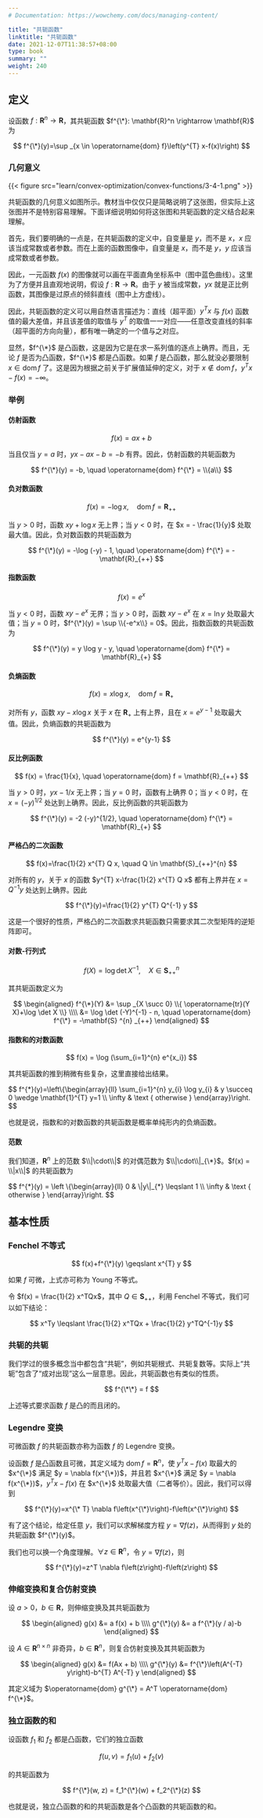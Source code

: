 ```yaml
---
# Documentation: https://wowchemy.com/docs/managing-content/

title: "共轭函数"
linktitle: "共轭函数"
date: 2021-12-07T11:38:57+08:00
type: book
summary: ""
weight: 240
---
```


<!--more-->

## 定义

设函数 $f: \mathbf{R}^n \rightarrow \mathbf{R}$，其共轭函数 $f^{\*}: \mathbf{R}^n \rightarrow \mathbf{R}$ 为

$$
f^{\*}(y)=\sup _{x \in \operatorname{dom} f}\left(y^{T} x-f(x)\right)
$$

### 几何意义

{{< figure src="learn/convex-optimization/convex-functions/3-4-1.png" >}}

共轭函数的几何意义如图所示。教材当中仅仅只是简略说明了这张图，但实际上这张图并不是特别容易理解。下面详细说明如何将这张图和共轭函数的定义结合起来理解。

首先，我们要明确的一点是，在共轭函数的定义中，自变量是 $y$，而不是 $x$，$x$ 应该当成常数或者参数。而在上面的函数图像中，自变量是 $x$，而不是 $y$，$y$ 应该当成常数或者参数。

因此，一元函数 $f(x)$ 的图像就可以画在平面直角坐标系中（图中蓝色曲线）。这里为了方便并且直观地说明，假设 $f: \mathbf{R} \rightarrow \mathbf{R}$。由于 $y$ 被当成常数，$yx$ 就是正比例函数，其图像是过原点的倾斜直线（图中上方虚线）。

因此，共轭函数的定义可以用自然语言描述为：直线（超平面）$y^Tx$ 与 $f(x)$ 函数值的最大差值，并且该差值的取值与 $y^T$ 的取值一一对应——任意改变直线的斜率（超平面的方向向量），都有唯一确定的一个值与之对应。

显然，$f^{\*}$ 是凸函数，这是因为它是在求一系列值的逐点上确界。而且，无论 $f$ 是否为凸函数，$f^{\*}$ 都是凸函数。如果 $f$ 是凸函数，那么就没必要限制 $x \in \operatorname{dom} f$ 了。这是因为根据之前关于扩展值延伸的定义，对于 $x \notin \operatorname{dom} f$，$y^Tx - f(x) = -\infty$。

### 举例

#### 仿射函数

$$
f(x) = ax + b
$$

当且仅当 $y=a$ 时，$yx - ax - b = -b$ 有界。因此，仿射函数的共轭函数为

$$
f^{\*}(y) = -b, \quad \operatorname{dom} f^{\*} = \\{a\\}
$$

#### 负对数函数

$$
f(x) = -\log x, \quad \operatorname{dom} f = \mathbf{R}_{++}
$$

当 $y > 0$ 时，函数 $xy + \log x$ 无上界；当 $y < 0$ 时，在 $x = - \frac{1}{y}$ 处取最大值。因此，负对数函数的共轭函数为

$$
f^{\*}(y) = -\log (-y) - 1, \quad \operatorname{dom} f^{\*} = -\mathbf{R}_{++}
$$

#### 指数函数

$$
f(x) = e^x
$$

当 $y < 0$ 时，函数 $xy - e^x$ 无界；当 $y > 0$ 时，函数 $xy - e^x$ 在 $x = \ln y$ 处取最大值；当 $y = 0$ 时，$f^{\*}(y) = \sup \\{-e^x\\} = 0$。因此，指数函数的共轭函数为

$$
f^{\*}(y) = y \log y - y, \quad \operatorname{dom} f^{\*} = \mathbf{R}_{+}
$$

#### 负熵函数

$$
f(x) = x \log x, \quad \operatorname{dom} f = \mathbf{R}_{+}
$$

对所有 $y$，函数 $xy - x \log x$ 关于 $x$ 在 $\mathbf{R}_{+}$ 上有上界，且在 $x = e^{y-1}$ 处取最大值。因此，负熵函数的共轭函数为

$$
f^{\*}(y) = e^{y-1}
$$

#### 反比例函数

$$
f(x) = \frac{1}{x}, \quad \operatorname{dom} f = \mathbf{R}_{++}
$$

当 $y > 0$ 时，$yx - 1/x$ 无上界；当 $y = 0$ 时，函数有上确界 $0$；当 $y < 0$ 时，在 $x = (-y)^{1/2}$ 处达到上确界。因此，反比例函数的共轭函数为

$$
f^{\*}(y) = -2 (-y)^{1/2}, \quad \operatorname{dom} f^{\*} = \mathbf{R}_{+}
$$

#### 严格凸的二次函数

$$
f(x)=\frac{1}{2} x^{T} Q x, \quad Q \in \mathbf{S}_{++}^{n}
$$

对所有的 $y$，关于 $x$ 的函数 $y^{T} x-\frac{1}{2} x^{T} Q x$ 都有上界并在 $x = Q^{-1}y$ 处达到上确界。因此

$$
f^{\*}(y)=\frac{1}{2} y^{T} Q^{-1} y
$$

这是一个很好的性质，严格凸的二次函数求共轭函数只需要求其二次型矩阵的逆矩阵即可。

#### 对数-行列式

$$
f(X) = \log \det X^{-1}, \quad X \in \mathbf{S}_{++}^{n}
$$

其共轭函数定义为

$$
\begin{aligned}
f^{\*}(Y) &= \sup _{X \succ 0} \\{ \operatorname{tr}(Y X)+\log \det X \\} \\\\
&= \log \det (-Y)^{-1} - n, \quad \operatorname{dom} f^{\*} = -\mathbf{S} ^{n} _{++}
\end{aligned}
$$

#### 指数和的对数函数

$$
f(x) = \log (\sum_{i=1}^{n} e^{x_i})
$$

其共轭函数的推到稍微有些复杂，这里直接给出结果。

$$
f^{*}(y)=\left\\{\begin{array}{ll}
\sum_{i=1}^{n} y_{i} \log y_{i} & y \succeq 0 \wedge \mathbf{1}^{T} y=1 \\\\
\infty & \text { otherwise }
\end{array}\right.
$$

也就是说，指数和的对数函数的共轭函数是概率单纯形内的负熵函数。

#### 范数

我们知道，$\mathbf{R}^n$ 上的范数 $\\|\cdot\\|$ 的对偶范数为 $\\|\cdot\\|_{\*}$。$f(x) = \\|x\\|$ 的共轭函数为

$$
f^{\*}(y) = \left \\{\begin{array}{ll}
0 & \\|y\\|_{\*} \leqslant 1 \\\\
\infty & \text { otherwise }
\end{array}\right.
$$

## 基本性质

### Fenchel 不等式

$$
f(x)+f^{\*}(y) \geqslant x^{T} y
$$

如果 $f$ 可微，上式亦可称为 Young 不等式。

令 $f(x) = \frac{1}{2} x^TQx$，其中 $Q \in \mathbf{S}_{++}$，利用 Fenchel 不等式，我们可以如下结论：

$$
x^Ty \leqslant \frac{1}{2} x^TQx + \frac{1}{2} y^TQ^{-1}y
$$

### 共轭的共轭

我们学过的很多概念当中都包含“共轭”，例如共轭根式、共轭复数等。实际上“共轭”包含了“成对出现”这么一层意思。因此，共轭函数也有类似的性质。

$$
f^{\*\*} = f
$$

上述等式要求函数 $f$ 是凸的而且闭的。

### Legendre 变换

可微函数 $f$ 的共轭函数亦称为函数 $f$ 的 Legendre 变换。

设函数 $f$ 是凸函数且可微，其定义域为 $\operatorname{dom} f = \mathbf{R}^n$，使 $y^Tx - f(x)$ 取最大的 $x^{\*}$ 满足 $y = \nabla f(x^{\*})$，并且若 $x^{\*}$ 满足 $y = \nabla f(x^{\*})$，$y^Tx - f(x)$ 在 $x^{\*}$ 处取最大值（二者等价）。因此，我们可以得到

$$
f^{\*}(y)=x^{\* T} \nabla f\left(x^{\*}\right)-f\left(x^{\*}\right)
$$

有了这个结论，给定任意 $y$，我们可以求解梯度方程 $y = \nabla f(z)$，从而得到 $y$ 处的共轭函数 $f^{\*}(y)$。

我们也可以换一个角度理解。$\forall z \in \mathbf{R}^n$，令 $y = \nabla f(z)$，则

$$
f^{\*}(y)=z^T \nabla f\left(z\right)-f\left(z\right)
$$

### 伸缩变换和复合仿射变换

设 $a > 0$，$b \in \mathbf{R}$，则伸缩变换及其共轭函数为

$$
\begin{aligned}
    g(x) &= a f(x) + b \\\\
    g^{\*}(y) &= a f^{\*}(y / a)-b
\end{aligned}
$$

设 $A \in \mathbf{R}^{n \times n}$ 非奇异，$b \in \mathbf{R}^n$，则复合仿射变换及其共轭函数为

$$
\begin{aligned}
    g(x) &= f(Ax + b) \\\\
    g^{\*}(y) &= f^{\*}\left(A^{-T} y\right)-b^{T} A^{-T} y
\end{aligned}
$$

其定义域为 $\operatorname{dom} g^{\*} = A^T \operatorname{dom} f^{\*}$。

### 独立函数的和

设函数 $f_1$ 和 $f_2$ 都是凸函数，它们的独立函数

$$
f(u, v) = f_1(u) + f_2(v)
$$

的共轭函数为

$$
f^{\*}(w, z) = f_1^{\*}(w) + f_2^{\*}(z)
$$

也就是说，独立凸函数的和的共轭函数是各个凸函数的共轭函数的和。